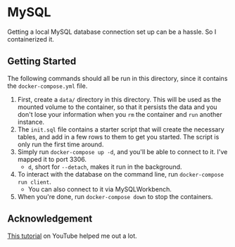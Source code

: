 # MySQL

Getting a local MySQL database connection set up can be a hassle. So I containerized it.

## Getting Started

The following commands should all be run in this directory, since it contains the `docker-compose.yml` file.

1. First, create a `data/` directory in this directory. This will be used as the mounted volume to the container, so that it persists the data and you don't lose your information when you `rm` the container and `run` another instance.
2. The `init.sql` file contains a starter script that will create the necessary tables, and add in a few rows to them to get you started. The script is only run the first time around.
3. Simply run `docker-compose up -d`, and you'll be able to connect to it. I've mapped it to port 3306.
	- `d`, short for `--detach`, makes it run in the background.
4. To interact with the database on the command line, run `docker-compose run client`.
	- You can also connect to it via MySQLWorkbench.
5. When you're done, run `docker-compose down` to stop the containers.

## Acknowledgement

[This tutorial](https://www.youtube.com/watch?v=q5J3rtAGGNU) on YouTube helped me out a lot.
